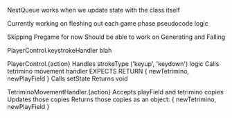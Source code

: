 NextQueue works when we update state with the class itself


Currently working on fleshing out each game phase pseudocode logic

Skipping Pregame for now
Should be able to work on Generating and Falling




PlayerControl.keystrokeHandler
  blah   

PlayerControl.{action}
  Handles strokeType ('keyup', 'keydown') logic
  Calls tetrimino movement handler
    EXPECTS RETURN
    {
      newTetrimino,
      newPlayField
    }
  Calls setState
  Returns void

TetriminoMovementHandler.{action}
  Accepts playField and tetrimino copies
  Updates those copies
  Returns those copies as an object:
  {
    newTetrimino,
    newPlayField
  }



